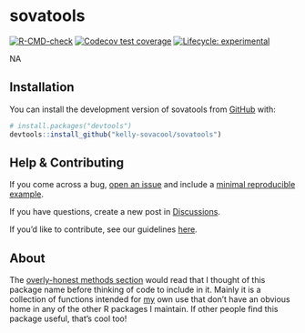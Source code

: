 
<!-- README.md is generated from README.Rmd. Please edit that file -->

# sovatools

<!-- badges: start -->

[![R-CMD-check](https://github.com/kelly-sovacool/sovatools/workflows/R-CMD-check/badge.svg)](https://github.com/kelly-sovacool/sovatools/actions)
[![Codecov test
coverage](https://codecov.io/gh/kelly-sovacool/sovatools/branch/main/graph/badge.svg)](https://app.codecov.io/gh/kelly-sovacool/sovatools?branch=main)
[![Lifecycle:
experimental](https://img.shields.io/badge/lifecycle-experimental-orange.svg)](https://lifecycle.r-lib.org/articles/stages.html#experimental)
<!-- badges: end -->

NA

## Installation

You can install the development version of sovatools from
[GitHub](https://github.com/) with:

``` r
# install.packages("devtools")
devtools::install_github("kelly-sovacool/sovatools")
```

## Help & Contributing

If you come across a bug, [open an
issue](https://github.com/kelly-sovacool/sovatools/issues) and include a
[minimal reproducible example](https://www.tidyverse.org/help/).

If you have questions, create a new post in
[Discussions](https://github.com/kelly-sovacool/sovatools/discussions).

If you’d like to contribute, see our guidelines
[here](https://sovacool.dev/sovatools/CONTRIBUTING.html).

## About

The [overly-honest methods
section](https://twitter.com/hashtag/overlyhonestmethods) would read
that I thought of this package name before thinking of code to include
in it. Mainly it is a collection of functions intended for
[my](https://sovacool.dev) own use that don’t have an obvious home in
any of the other R packages I maintain. If other people find this
package useful, that’s cool too!
